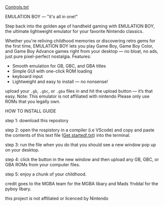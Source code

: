 [Controls.txt](https://github.com/user-attachments/files/20682036/Controls.txt)


 EMULATION BOY — "it's all in one!"

Step back into the golden age of handheld gaming with EMULATION BOY, the ultimate lightweight emulator for your favorite Nintendo classics.

Whether you're reliving childhood memories or discovering retro gems for the first time, EMULATION BOY lets you play Game Boy, Game Boy Color, and Game Boy Advance games right from your desktop — no bloat, no ads, just pure pixel-perfect nostalgia.
 Features:

*  Smooth emulation for GB, GBC, and GBA titles
*  Simple GUI with one-click ROM loading
*  keyboard input
*  Lightweight and easy to install — no nonsense!

 upload your `.gb`, `.gbc`, or `.gba` files in and hit the upload button — it’s that easy.
Note: This emulator is not affiliated with nintendo
  Please only use ROMs that you legally own.



HOW TO INSTALL GUIDE

step 1: download this repostory

step 2: open the rospistory in a compiler (i.e VScode) and copy and paste the contents of this text file ([Get started!.txt](https://github.com/user-attachments/files/20682037/Get.started.txt)) into the terminal.

step 3: run the file when you do that you should see a new window pop up on your desktop.

step 4: click the button in the new window and then upload any GB, GBC, or GBA ROMs from your computer files.

step 5: enjoy a chunk of your childhood.


credit goes to the MGBA team for the MGBA libary and Mads Ynddal for the pyboy libary.

this project is not affiliated or licenced by Nintendo
